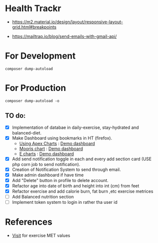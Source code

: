 # Health Trackr

- https://m2.material.io/design/layout/responsive-layout-grid.html#breakpoints

- https://mailtrap.io/blog/send-emails-with-gmail-api/

# For Development

```shell
composer dump-autoload
```

# For Production

```shell
composer dump-autoload -o
```

## TO do:

- [x] Implementation of databae in daily-exercise, stay-hydrated and balanced-diet.
- [x] Make Dashboard using bookmarks in HT (firefox).
  - [Using Apex Charts](https://apexcharts.com/) : [Demo dashboard](https://demo.adminkit.io/charts-apexcharts)
  - [Mooris chart](https://morrisjs.github.io/morris.js/) : [Demo dashboard](https://colorlib.com/polygon/concept/pages/chart-morris.html)
  - [E charts](https://github.com/apache/echarts) : [Demo dashboard](https://colorlib.com/polygon/gentelella/echarts.html)
- [x] Add send notification toggle in each and every add section card (USE php corn job to send notification).
- [x] Creation of Notification System to send through email.
- [x] Make admin dashboard if have time
- [x] Add "Delete" button in profile to delete account.
- [x] Refactor age into date of birth and height into int (cm) from feet
- [x] Refactor exercise and add calorie burn, fat burn ,etc exercise metrices
- [ ] Add Balanced nutrition section
- [ ] Implement token system to login in rather tha user id

# References

- [Visit](https://golf.procon.org/met-values-for-800-activities/) for exercise MET values
